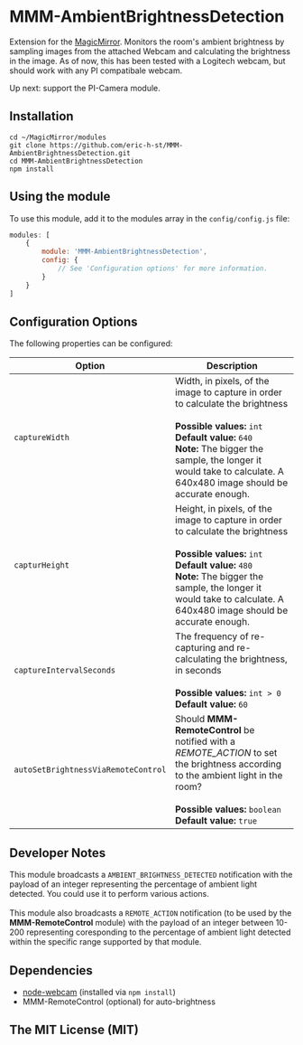 # MMM-AmbientBrightnessDetection
Extension for the [MagicMirror](https://github.com/MichMich/MagicMirror). 
Monitors the room's ambient brightness by sampling images from the attached Webcam and calculating the brightness in the image. 
As of now, this has been tested with a Logitech webcam, but should work with any PI compatibale webcam.

Up next: support the PI-Camera module. 

## Installation
````
cd ~/MagicMirror/modules
git clone https://github.com/eric-h-st/MMM-AmbientBrightnessDetection.git
cd MMM-AmbientBrightnessDetection
npm install
````

## Using the module

To use this module, add it to the modules array in the `config/config.js` file:
````javascript
modules: [
	{
		module: 'MMM-AmbientBrightnessDetection',
		config: {
			// See 'Configuration options' for more information.
		}
	}
]
````

## Configuration Options

The following properties can be configured:

<table width="100%">
	<!-- why, markdown... -->
	<thead>
		<tr>
			<th>Option</th>
			<th width="100%">Description</th>
		</tr>
	<thead>
	<tbody>
		<tr>
			<td><code>captureWidth</code></td>
			<td>Width, in pixels, of the image to capture in order to calculate the brightness<br>
				<br><b>Possible values:</b> <code>int</code>
				<br><b>Default value:</b> <code>640</code>
        <br><b>Note:</b> The bigger the sample, the longer it would take to calculate. A 640x480 image should be accurate enough. 
			</td>
		</tr>
		<tr>
			<td><code>capturHeight</code></td>
			<td>Height, in pixels, of the image to capture in order to calculate the brightness<br>
				<br><b>Possible values:</b> <code>int</code>
				<br><b>Default value:</b> <code>480</code>
        <br><b>Note:</b> The bigger the sample, the longer it would take to calculate. A 640x480 image should be accurate enough. 
			</td>
		</tr>
		<tr>
			<td><code>captureIntervalSeconds</code></td>
			<td>The frequency of re-capturing and re-calculating the brightness, in seconds<br>
				<br><b>Possible values:</b> <code>int > 0</code>
				<br><b>Default value:</b> <code>60</code>
			</td>
		</tr>
		<tr>
			<td><code>autoSetBrightnessViaRemoteControl</code></td>
      <td>Should <b>MMM-RemoteControl</b> be notified with a <i>REMOTE_ACTION</i> to set the brightness according to the ambient light in the room?<br>
				<br><b>Possible values:</b> <code>boolean</code>
				<br><b>Default value:</b> <code>true</code>
			</td>
		</tr>
  </tbody>
</table>

## Developer Notes
This module broadcasts a `AMBIENT_BRIGHTNESS_DETECTED` notification with the payload of an integer representing the percentage of ambient light detected. You could use it to perform various actions. 
<br>
<br>
This module also broadcasts a `REMOTE_ACTION` notification (to be used by the <b>MMM-RemoteControl</b> module) with the payload of an integer between 10-200 representing coresponding to the percentage of ambient light detected within the specific range supported by that module. 


## Dependencies
- [node-webcam](https://www.npmjs.com/package/node-webcam) (installed via `npm install`)
- MMM-RemoteControl (optional) for auto-brightness 

## The MIT License (MIT)
